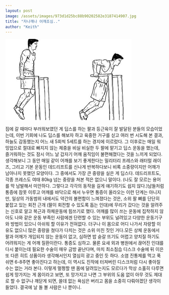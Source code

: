 ```yaml
---
layout: post
image: /assets/images/973d1d25bc88b90202582e3187414907.jpg
title: "자나깨나 어깨조심.."
author: "Keith"
---
```


![image](/assets/images/973d1d25bc88b90202582e3187414907.jpg)



짐에 갈 때마다 부러워보였던 게 딥스를 하는 팔과 등근육이 잘 발달된 분들의 모습이었는데, 이번 기회에 나도 딥스를 해보자 하고 육중한 거구를 싣고 여러 번 시도해 본 결과, 하늘도 감동했는지 어느 새 5회씩 5세트를 하는 경지에 이르렀다. 그 이후로는 매일 워밍업으로 절대로 빠지지 않는 체중을 비실 비실한 두 팔에 맡기고 딥스 운동을 했는데, 즐거워하는 것도 잠시 어느 날 갑자기 어깨 움직임이 불편해졌다는 것을 느끼게 되었다. 생각해보니 그 동안 매일 같이 어깨를 보기 좋게한다는 밀리터리 프레스와 래터럴 래이즈, 그리고 기본 운동인 데드리프트를 신나게 반복하다보니 비록 소중량이지만 어깨가 남아나지 못했던 모양이다. 그 중에서도 가장 큰 중량을 실은 게 딥스다. 데드리프트도, 각종 프레스도 여태 80kg 넘는 중량을 쳐본 적은 없으니 말이다. (나도 잘 모르는 용어를 막 남발해서 미안하다. 그렇다고 각각의 동작을 길게 얘기하기도 쉽지 않다.)남들처럼 통증에 잠못 이루고 어깨를 바닥으로 해서 누우면 통증이 올라오는 이런 단계는 아니지만, 일상의 가동범위 내에서도 약간의 불편함이 느껴졌다는 것은, 소위 팔 뼈를 단단히 붙잡고 있는 회전 근개 (팔이 회전할 수 있도록 돕는 인대)에 무리가 갔다는 것을 알려주는 신호로 알고 복근과 하체운동에 힘쓰기로 했다. 어깨를 많이 쓰는 운동에 집착하지 않아도 나와 같은 운동 부족인 사람에겐 단련할 수 있는 부위도 널려있고 다양한 운동기구와 방법이 있으니 아쉬워 할 이유가 전혀없다. 더구나 이 몸으로 어디 나가서 자랑할 이유도 없으니 많은 중량을 쳤다가 다치는 것은 소위 미친 짓인 거다.모든 상체 운동에서 팔과 어깨가 개입되지 않는 운동이 없고, 심하면 밥 숟갈 뜨기도 어렵고 양치질 하기도 어려워지는 게 어깨 질환이란다. 통증도 심하고. 물론 요새 외과 병원에서 끊어진 인대를 다시 붙이는데 필요한 수술이 매우 금방 끝난다며, 마치 최소침습 디스크 수술에 뒤 이은 또 다른 히트 상품이라 생각해서인지 열심히 광고 중인 듯 하다. 소염 진통제를 먹고 푹쉬면 6-8주면 좋아진다고 하는데, 이 역시도 진작에 터져버린 디스크처럼 다시 좋아질 수는 없는 거라 본다. 이렇게 멀쩡할 땐 몸에 달려있는지도 모르다가 막상 소홀히 다루면 쉽게 망가지는 게 몸이라고 보면, 또 망가지고 나면 그 부위의 도움 없이 아무 것도 제대로 할 수 없구나 깨닫게 되면, 쓸데 없는 욕심은 버리고 몸을 소중히 다뤄야겠단 생각이 들었다. 결국에 날 돌 볼 사람은 나 뿐이니.

